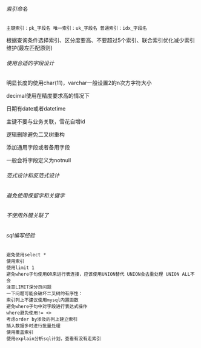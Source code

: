 ###### 索引命名

```
主键索引：pk_字段名 唯一索引：uk_字段名 普通索引：idx_字段名
```

根据查询条件选择索引、区分度要高、不要超过5个索引、联合索引优化减少索引维护(最左匹配原则)

###### 使用合适的字段设计

明显长度的使用char(11)，varchar一般设置2的n次方字符大小

decimal使用在精度要求高的情况下

日期有date或者datetime

主键不要与业务关联，雪花自增id

逻辑删除避免二叉树重构

添加通用字段或者备用字段

一般会将字段定义为notnull

###### 范式设计和反范式设计

###### 避免使用保留字和关键字

###### 不使用外键关联了

###### sql编写经验

```
避免使用select *
使用索引
使用limit 1
避免where子句使用OR来进行表连接，应该使用UNION替代 UNION会去重处理 UNION ALL不会
注意LIMIT深分页问题
一下问题可能会破坏二叉树的有序性：
索引列上不建议使用mysql内置函数
避免where子句中对字段进行表达式操作
where避免使用!= <>
考虑order by涉及的列上建立索引
插入数据多时进行批量处理
使用覆盖索引
使用explain分析sql计划，查看有没有走索引
```

